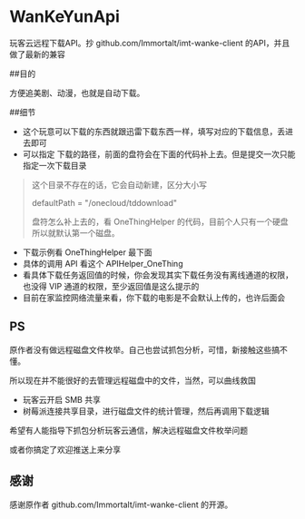 # WanKeYunApi

玩客云远程下载API。抄 github.com/Immortalt/imt-wanke-client 的API，并且做了最新的兼容

##目的

方便追美剧、动漫，也就是自动下载。

##细节

* 这个玩意可以下载的东西就跟迅雷下载东西一样，填写对应的下载信息，丢进去即可
* 可以指定 下载的路径，前面的盘符会在下面的代码补上去。但是提交一次只能指定一次下载目录

> 这个目录不存在的话，它会自动新建，区分大小写
>
> defaultPath = "/onecloud/tddownload"
>
> 盘符怎么补上去的，看 OneThingHelper  的代码，目前个人只有一个硬盘所以就默认第一个磁盘。

* 下载示例看 OneThingHelper 最下面
* 具体的调用 API 看这个 APIHelper_OneThing
* 看具体下载任务返回值的时候，你会发现其实下载任务没有离线通道的权限，也没得 VIP 通道的权限，至少返回值是这么提示的
* 目前在家监控网络流量来看，你下载的电影是不会默认上传的，也许后面会

## PS

原作者没有做远程磁盘文件枚举。自己也尝试抓包分析，可惜，新接触这些搞不懂。

所以现在并不能很好的去管理远程磁盘中的文件，当然，可以曲线救国

* 玩客云开启 SMB 共享
* 树莓派连接共享目录，进行磁盘文件的统计管理，然后再调用下载逻辑

希望有人能指导下抓包分析玩客云通信，解决远程磁盘文件枚举问题

或者你搞定了欢迎推送上来分享

## 感谢

感谢原作者 github.com/Immortalt/imt-wanke-client 的开源。

